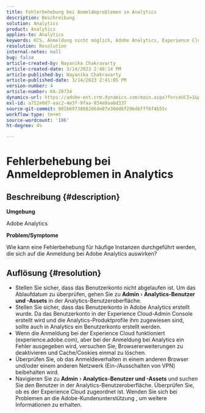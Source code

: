 ```yaml
---
title: Fehlerbehebung bei Anmeldeproblemen in Analytics
description: Beschreibung
solution: Analytics
product: Analytics
applies-to: Analytics
keywords: KCS, Anmeldung nicht möglich, Adobe Analytics, Experience Cloud, Analytics-Benutzeroberfläche
resolution: Resolution
internal-notes: null
bug: false
article-created-by: Nayanika Chakravarty
article-created-date: 3/14/2023 2:40:14 PM
article-published-by: Nayanika Chakravarty
article-published-date: 3/14/2023 2:41:05 PM
version-number: 4
article-number: KA-20734
dynamics-url: https://adobe-ent.crm.dynamics.com/main.aspx?forceUCI=1&pagetype=entityrecord&etn=knowledgearticle&id=02314f20-76c2-ed11-83ff-6045bd006a22
exl-id: a752e0d7-eac2-4e3f-9faa-934e0aa6d337
source-git-commit: 001b6973868266de87e30dd6f296dbfff6f4b55c
workflow-type: tm+mt
source-wordcount: '186'
ht-degree: 4%

---
```


# Fehlerbehebung bei Anmeldeproblemen in Analytics

## Beschreibung {#description}


<b>Umgebung</b>

Adobe Analytics

<b>Problem/Symptome</b>

Wie kann eine Fehlerbehebung für häufige Instanzen durchgeführt werden, die sich auf die Anmeldung bei Adobe Analytics auswirken?


## Auflösung {#resolution}


- Stellen Sie sicher, dass das Benutzerkonto nicht abgelaufen ist. Um das Ablaufdatum zu überprüfen, gehen Sie zu <b>Admin</b> › <b>Analytics-Benutzer und -Assets</b> in der Analytics-Benutzeroberfläche.
- Stellen Sie sicher, dass das Benutzerkonto in Adobe Analytics erstellt wurde. Da das Benutzerkonto in der Experience Cloud-Admin Console erstellt wird und die Analytics-Produktprofile ihm zugewiesen sind, sollte auch in Analytics ein Benutzerkonto erstellt werden.
- Wenn die Anmeldung bei der Experience Cloud funktioniert (experience.adobe.com), aber bei der Anmeldung bei Analytics ein Fehler ausgegeben wird, versuchen Sie, Browsererweiterungen zu deaktivieren und Cache/Cookies einmal zu löschen.
- Überprüfen Sie, ob das Anmeldeverhalten in einem anderen Browser und/oder einem anderen Netzwerk (Ein-/Ausschalten von VPN) beibehalten wird.
- Navigieren Sie zu <b>Admin</b> › <b>Analytics-Benutzer und -Assets</b> und suchen Sie den Benutzer in der Analytics-Benutzeroberfläche. Überprüfen Sie, ob es der Experience Cloud zugeordnet ist. Wenden Sie sich bei Problemen an die Adobe-Kundenunterstützung , um weitere Informationen zu erhalten.
